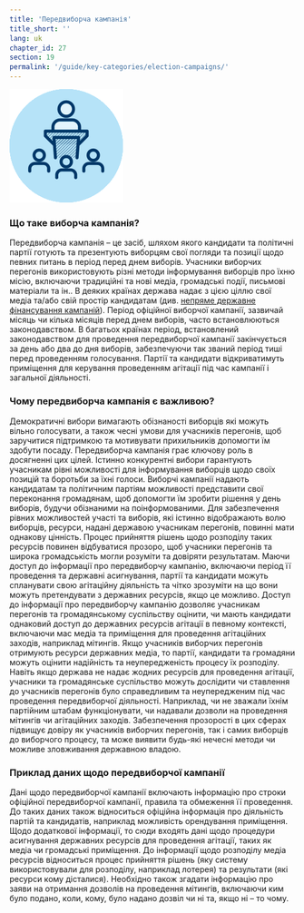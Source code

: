 ```yaml
---
title: 'Передвиборча кампанія'
title_short: ''
lang: uk
chapter_id: 27
section: 19
permalink: '/guide/key-categories/election-campaigns/'
---
```


![Election Campaigns](/assets/images/inventory/categories/election-campaigns.png)

### Що таке виборча кампанія?

Передвиборча кампанія – це засіб, шляхом якого кандидати та політичні партії готують та презентують виборцям свої погляди та позиції щодо певних питань в період перед днем виборів. Учасники виборчих перегонів використовують різні методи інформування виборців про їхню місію, включаючи традиційні та нові медіа, громадські події, письмові матеріали та ін.. В деяких країнах держава надає з цією ціллю свої медіа та/або свій простір кандидатам (див. [непряме державне фінансування кампаній](/uk/guide/key-categories/campaign-finance/)). Період офіційної виборчої кампанії, зазвичай місяць чи кілька місяців перед днем виборів, часто встановлюються законодавством. В багатьох країнах період, встановлений законодавством для проведення передвиборчої кампанії закінчується за день або два до дня виборів, забезпечуючи так званий період тиші перед проведенням голосування. Партії та кандидати відкриватимуть приміщення для керування проведенням агітації під час кампанії і загальної діяльності.

### Чому передвиборча кампанія є важливою?

Демократичні вибори вимагають обізнаності виборців які можуть вільно голосувати, а також чесні умови для учасників перегонів, щоб заручитися підтримкою та мотивувати прихильників допомогти їм здобути посаду. Передвиборча кампанія грає ключову роль в досягненні цих цілей. Істинно конкурентні вибори гарантують учасникам рівні можливості для інформування виборців щодо своїх позицій та боротьби за їхні голоси. Виборчі кампанії надають кандидатам та політичним партіям можливості представити свої переконання громадянам, щоб допомогти їм зробити рішення у день виборів, будучи обізнаними на поінформованими. Для забезпечення рівних можливостей участі та виборів, які істинно відображають волю виборців, ресурси, надані державою учасникам перегонів, повинні мати однакову цінність. Процес прийняття рішень щодо розподілу таких ресурсів повинен відбуватися прозоро, щоб учасники перегонів та широка громадськість могли розуміти та довіряти результатам. Маючи доступ до інформації про передвиборчу кампанію, включаючи період її проведення та державні асигнування, партії та кандидати можуть спланувати свою агітаційну діяльність та чітко зрозуміти на що вони можуть претендувати з державних ресурсів, якщо це можливо. Доступ до інформації про передвиборчу кампанію дозволяє учасникам перегонів та громадянському суспільству оцінити, чи мають кандидати однаковий доступ до державних ресурсів агітації в певному контексті, включаючи мас медіа та приміщення для проведення агітаційних заходів, наприклад мітингів. Якщо учасників виборчих перегонів отримують ресурси державних медіа, то партії, кандидати та громадяни можуть оцінити надійність та неупередженість процесу їх розподілу. Навіть якщо держава не надає жодних ресурсів для проведення агітації, учасники та громадянське суспільство можуть дослідити чи ставлення до учасників перегонів було справедливим та неупередженим під час проведення передвиборчої діяльності. Наприклад, чи не зважали їхнім партійним штабам функціонувати, чи надавали дозволи на проведення мітингів чи агітаційних заходів. Забезпечення прозорості в цих сферах підвищує довіру як учасників виборчих перегонів, так і самих виборців до виборчого процесу, та може виявити будь-які нечесні методи чи можливе зловживання державною владою.

### Приклад даних щодо передвиборчої кампанії

Дані щодо передвиборчої кампанії включають інформацію про строки офіційної передвиборчої кампанії, правила та обмеження її проведення. До таких даних також відноситься офіційна інформація про діяльність партій та кандидатів, наприклад можливість орендування приміщення. Щодо додаткової інформації, то сюди входять дані щодо процедури асигнування державних ресурсів для проведення агітації, таких як медіа чи громадські приміщення. До інформації щодо розподілу медіа ресурсів відноситься процес прийняття рішень (яку систему використовували для розподілу, наприклад лотерея) та результати (які ресурси кому дісталися). Необхідно також згадати інформацію про заяви на отримання дозволів на проведення мітингів, включаючи ким було подано, коли, кому, було надано дозвіл чи ні та, якщо ні – то чому.
